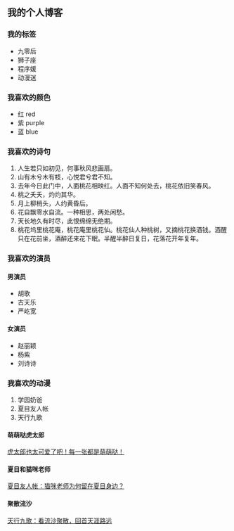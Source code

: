 ## 我的个人博客

### 我的标签
- 九零后
- 狮子座
- 程序媛
- 动漫迷

### 我喜欢的颜色
- 红 red
- 紫 purple
- 蓝 blue

### 我喜欢的诗句
1. 人生若只如初见，何事秋风悲画扇。
2. 山有木兮木有枝，心悦君兮君不知。
3. 去年今日此门中，人面桃花相映红。人面不知何处去，桃花依旧笑春风。
4. 桃之夭夭，灼灼其华。
5. 月上柳梢头，人约黄昏后。
6. 花自飘零水自流。一种相思，两处闲愁。
7. 天长地久有时尽，此恨绵绵无绝期。
8. 桃花坞里桃花庵，桃花庵里桃花仙。桃花仙人种桃树，又摘桃花换酒钱。酒醒只在花前坐，酒醉还来花下眠。半醒半醉日复日，花落花开年复年。

### 我喜欢的演员
#### 男演员
- 胡歌
- 古天乐
- 严屹宽
#### 女演员
- 赵丽颖
- 杨紫
- 刘诗诗

### 我喜欢的动漫
1. 学园奶爸
2. 夏目友人帐
3. 天行九歌

#### 萌萌哒虎太郎
[虎太郎也太可爱了吧！每一张都是萌萌哒！](https://baijiahao.baidu.com/s?id=1612639267377874343&wfr=spider&for=pc) 

#### 夏目和猫咪老师
[夏目友人帐：猫咪老师为何留在夏目身边？](https://baijiahao.baidu.com/s?id=1640351098070087134&wfr=spider&for=pc)

#### 聚散流沙
[天行九歌：看流沙聚散，回首天涯路远](https://baijiahao.baidu.com/s?id=1616206479520594168&wfr=spider&for=pc) 
